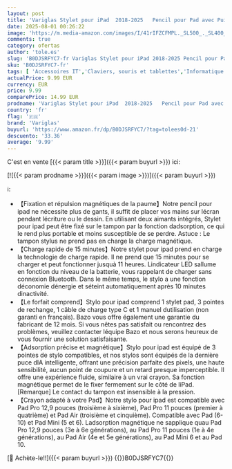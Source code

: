 ```yaml
---
layout: post
title: 'Variglas Stylet pour iPad  2018-2025   Pencil pour Pad avec Puissance de Charge Rapide  Rejet de Paume et Détection d Inclinaison  pour Pad 6-10  Pro 11  /12.9    Mini 6/5  Air 5/4 /3'
date: 2025-08-01 00:26:22
image: 'https://m.media-amazon.com/images/I/41rIFZCFMPL._SL500_._SL400_.jpg'
comments: true
category: ofertas
author: 'tole.es'
slug: 'B0DJSRFYC7-fr Variglas Stylet pour iPad 2018-2025 Pencil pour Pad avec...'
sku: 'B0DJSRFYC7-fr'
tags: [ 'Accessoires IT','Claviers, souris et tablettes','Informatique','Stylos pour tablette graphique','variglas','🇫🇷', ]
actualPrice: 9.99 EUR
currency: EUR
price: 9.99
comparePrice: 14.99 EUR
prodname: 'Variglas Stylet pour iPad  2018-2025   Pencil pour Pad avec Puissance de Charge Rapide  Rejet de Paume et Détection d Inclinaison  pour Pad 6-10  Pro 11  /12.9    Mini 6/5  Air 5/4 /3'
country: 'fr'
flag: '🇫🇷'
brand: 'Variglas'
buyurl: 'https://www.amazon.fr/dp/B0DJSRFYC7/?tag=tolees0d-21'
descuento: '33.36'
average: '9.99'
---
```


C'est en vente [{{< param title >}}]({{< param buyurl >}}) ici:

[![{{< param prodname >}}]({{< param image >}})]({{< param buyurl >}})

ℹ️:

- 【Fixation et répulsion magnétiques de la paume】Notre pencil pour ipad ne nécessite plus de gants, il suffit de placer vos mains sur lécran pendant lécriture ou le dessin. En utilisant deux aimants intégrés, Stylet pour ipad peut être fixé sur le tampon par la fonction dadsorption, ce qui le rend plus portable et moins susceptible de se perdre. Astuce : Le tampon stylus ne prend pas en charge la charge magnétique.
- 【Charge rapide de 15 minutes】Notre stylet pour ipad prend en charge la technologie de charge rapide. Il ne prend que 15 minutes pour se charger et peut fonctionner jusquà 11 heures. Lindicateur LED sallume en fonction du niveau de la batterie, vous rappelant de charger sans connexion Bluetooth. Dans le même temps, le stylo a une fonction déconomie dénergie et séteint automatiquement après 10 minutes dinactivité.
- 【Le forfait comprend】Stylo pour ipad comprend 1 stylet pad, 3 pointes de rechange, 1 câble de charge type C et 1 manuel dutilisation (non garanti en français). Bazo vous offre également une garantie du fabricant de 12 mois. Si vous nêtes pas satisfait ou rencontrez des problèmes, veuillez contacter léquipe Bazo et nous serons heureux de vous fournir une solution satisfaisante.
- 【Adsorption précise et magnétique】Stylo pour ipad est équipé de 3 pointes de stylo compatibles, et nos stylos sont équipés de la dernière puce dIA intelligente, offrant une précision parfaite des pixels, une haute sensibilité, aucun point de coupure et un retard presque imperceptible. Il offre une expérience fluide, similaire à un vrai crayon. Sa fonction magnétique permet de le fixer fermement sur le côté de liPad. [Remarque] Le contact du tampon est insensible à la pression.
- 【Crayon adapté à votre Pad】Notre stylo pour ipad est compatible avec Pad Pro 12,9 pouces (troisième à sixième), Pad Pro 11 pouces (premier à quatrième) et Pad Air (troisième et cinquième). Compatible avec Pad (6-10) et Pad Mini (5 et 6). Ladsorption magnétique ne sapplique quau Pad Pro 12,9 pouces (3e à 6e générations), au Pad Pro 11 pouces (1e à 4e générations), au Pad Air (4e et 5e générations), au Pad Mini 6 et au Pad 10.

[🛒 Achète-le!!]({{< param buyurl >}})
{{<world>}}B0DJSRFYC7{{</world>}}
